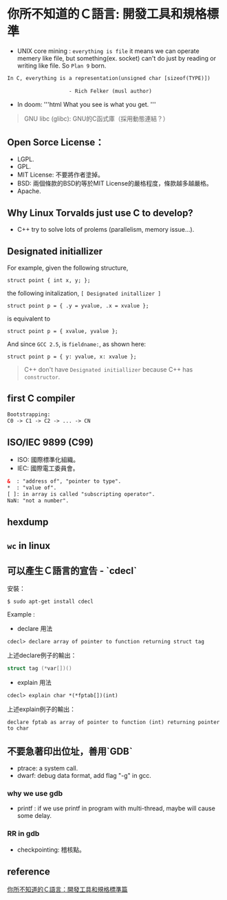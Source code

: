 # 你所不知道的Ｃ語言: 開發工具和規格標準
* UNIX core mining : `everything is file` it means we can operate memery like file, but something(ex. socket) can't do just by reading or writing like file. So `Plan 9` born.
``` html
In C, everything is a representation(unsigned char [sizeof(TYPE)])
					
					- Rich Felker (musl author)
```
* In doom:
'''html
What you see is what you get.
'''
> GNU libc (glibc): GNU的C函式庫（採用動態連結？）

## Open Sorce License：
* LGPL.
* GPL.
* MIT License: 不要將作者塗掉。
* BSD: 兩個條款的BSD約等於MIT License的嚴格程度，條款越多越嚴格。
* Apache.

## Why Linux Torvalds just use C to develop?
* C++ try to solve lots of prolems (parallelism, memory issue...).

## Designated initiallizer
For example, given the following structure,
```clike
struct point { int x, y; };
```
the following initalization, `[ Designated initallizer ]`
```clike
struct point p = { .y = yvalue, .x = xvalue };
```
is equivalent to 
```clike
struct point p = { xvalue, yvalue };
```
And since `GCC 2.5`, is `fieldname:`, as shown here:
```clike
struct point p = { y: yvalue, x: xvalue };
```
> C++ don't have `Designated initiallizer` because C++ has `constructor`.

## first C compiler

```html
Bootstrapping:
C0 -> C1 -> C2 -> ... -> CN
```

## ISO/IEC 9899 (C99)
* ISO: 國際標準化組織。
* IEC: 國際電工委員會。
```html
&  : "address of", "pointer to type". 
*  : "value of".
[ ]: in array is called "subscripting operator". 
NaN: "not a number".
```
## hexdump

## `wc` in linux 

## 可以產生Ｃ語言的宣告 - `cdeclˋ
安裝：
```shell
$ sudo apt-get install cdecl
```
Example :
* declare 用法
```shell
cdecl> declare array of pointer to function returning struct tag
```
上述declare例子的輸出：
```C
struct tag (*var[])()
```
* explain 用法
```shell
cdecl> explain char *(*fptab[])(int)
```
上述explain例子的輸出：
```shell
declare fptab as array of pointer to function (int) returning pointer to char
```

## 不要急著印出位址，善用`GDBˋ
* ptrace: a system call.
* dwarf: debug data format, add flag "-g" in gcc.
### why we use gdb
* printf : if we use printf in program with multi-thread, maybe will cause some delay.
### RR in gdb
* checkpointing: 稽核點。

## reference
[你所不知道的Ｃ語言：開發工具和規格標準篇](https://www.youtube.com/watch?v=scLFY2CRtFo)
